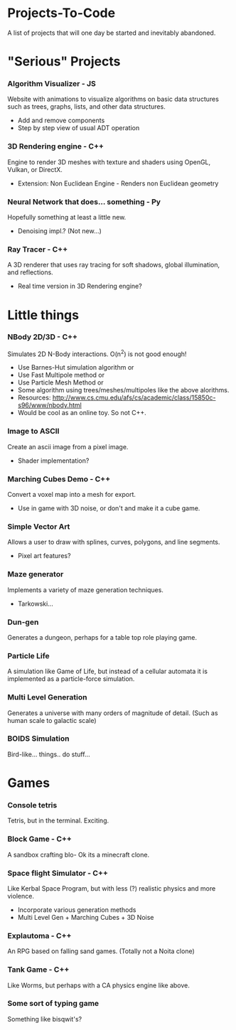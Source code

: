 # Projects-To-Code
A list of projects that will one day be started and inevitably abandoned.

# "Serious" Projects
### Algorithm Visualizer - JS
Website with animations to visualize algorithms on basic data structures such as trees, graphs, lists, and other data structures.
- Add and remove components
- Step by step view of usual ADT operation
### 3D Rendering engine - C++
Engine to render 3D meshes with texture and shaders using OpenGL, Vulkan, or DirectX.
- Extension: Non Euclidean Engine - Renders non Euclidean geometry
### Neural Network that does... something - Py
Hopefully something at least a little new.
- Denoising impl.? (Not new...)
### Ray Tracer - C++
A 3D renderer that uses ray tracing for soft shadows, global illumination, and reflections.
- Real time version in 3D Rendering engine?

# Little things
### NBody 2D/3D - C++
Simulates 2D N-Body interactions. O(n<sup>2</sup>) is not good enough!
- Use Barnes-Hut simulation algorithm or
- Use Fast Multipole method or
- Use Particle Mesh Method or
- Some algorithm using trees/meshes/multipoles like the above alorithms.
- Resources: http://www.cs.cmu.edu/afs/cs/academic/class/15850c-s96/www/nbody.html
- Would be cool as an online toy. So not C++.
### Image to ASCII
Create an ascii image from a pixel image.
- Shader implementation?
### Marching Cubes Demo - C++
Convert a voxel map into a mesh for export.
- Use in game with 3D noise, or don't and make it a cube game.
### Simple Vector Art
Allows a user to draw with splines, curves, polygons, and line segments.
- Pixel art features?
### Maze generator
Implements a variety of maze generation techniques.
- Tarkowski...
### Dun-gen
Generates a dungeon, perhaps for a table top role playing game.
### Particle Life
A simulation like Game of Life, but instead of a cellular automata it is implemented as a particle-force simulation.
### Multi Level Generation
Generates a universe with many orders of magnitude of detail. (Such as human scale to galactic scale)
### BOIDS Simulation
Bird-like... things.. do stuff...

# Games
### Console tetris
Tetris, but in the terminal. Exciting.
### Block Game - C++
A sandbox crafting blo- Ok its a minecraft clone.
### Space flight Simulator - C++
Like Kerbal Space Program, but with less (?) realistic physics and more violence.
- Incorporate various generation methods
- Multi Level Gen + Marching Cubes + 3D Noise
### Explautoma - C++
An RPG based on falling sand games. (Totally not a Noita clone)
### Tank Game - C++
Like Worms, but perhaps with a CA physics engine like above.
### Some sort of typing game
Something like bisqwit's?
